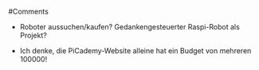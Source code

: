 #Comments

* Roboter aussuchen/kaufen? Gedankengesteuerter Raspi-Robot als Projekt?

* Ich denke, die PiCademy-Website alleine hat ein Budget von mehreren 100000!
